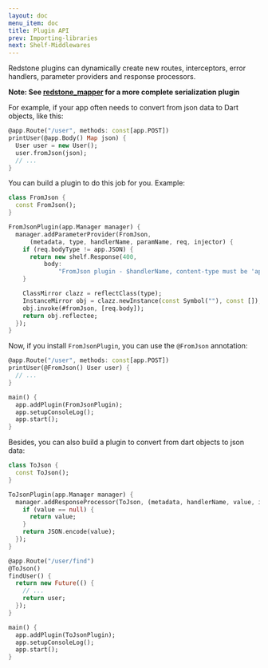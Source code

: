 ```yaml
---
layout: doc
menu_item: doc
title: Plugin API
prev: Importing-libraries
next: Shelf-Middlewares
---
```

Redstone plugins can dynamically create new routes, interceptors, error handlers, parameter providers and response processors.

**Note: See [redstone_mapper](https://github.com/luizmineo/redstone_mapper) for a more complete serialization plugin**

For example, if your app often needs to convert from json data to Dart objects, like this:

```dart
@app.Route("/user", methods: const[app.POST])
printUser(@app.Body() Map json) {
  User user = new User();
  user.fromJson(json);
  // ...
}
```

You can build a plugin to do this job for you. Example:

```dart
class FromJson {
  const FromJson();
}

FromJsonPlugin(app.Manager manager) {
  manager.addParameterProvider(FromJson,
      (metadata, type, handlerName, paramName, req, injector) {
    if (req.bodyType != app.JSON) {
      return new shelf.Response(400,
          body:
              "FromJson plugin - $handlerName, content-type must be 'application/json'");
    }

    ClassMirror clazz = reflectClass(type);
    InstanceMirror obj = clazz.newInstance(const Symbol(""), const []);
    obj.invoke(#fromJson, [req.body]);
    return obj.reflectee;
  });
}
```
Now, if you install `FromJsonPlugin`, you can use the `@FromJson` annotation:

```dart
@app.Route("/user", methods: const[app.POST])
printUser(@FromJson() User user) {
  // ...
}

main() {
  app.addPlugin(FromJsonPlugin);
  app.setupConsoleLog();
  app.start();
}
```

Besides, you can also build a plugin to convert from dart objects to json data:

```dart
class ToJson {
  const ToJson();
}

ToJsonPlugin(app.Manager manager) {
  manager.addResponseProcessor(ToJson, (metadata, handlerName, value, injector) {
    if (value == null) {
      return value;
    }
    return JSON.encode(value);
  });
}
```

```dart
@app.Route("/user/find")
@ToJson()
findUser() {
  return new Future(() {
    // ...
    return user;
  });
}

main() {
  app.addPlugin(ToJsonPlugin);
  app.setupConsoleLog();
  app.start();
}
```
